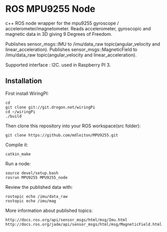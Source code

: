 ROS MPU9255 Node
================
c++ ROS node wrapper for the mpu9255 gyroscope / accelerometer/magnetometer.
Reads accelerometer, gyroscopic and magnetic data in 3D giving 9 Degrees of Freedom.

Publishes sensor_msgs::IMU to /imu/data_raw topic(angular_velocity and linear_acceleration).
Publishes sensor_msgs::MagneticField to /imu/data_raw topic(angular_velocity and linear_acceleration).

Supported interface : I2C.
used in Raspberry PI 3.

Installation
------------

First install WiringPI:
	
	cd
	git clone git://git.drogon.net/wiringPi
	cd ~/wiringPi
	./build

Then clone this repository into your ROS workspace(src folder):

    git clone https://github.com/mdleiton/MPU9255.git
    
Compile it:

    catkin_make

Run a node:

	source devel/setup.bash
	rosrun MPU9255 MPU9255_node

Review the published data with:

    rostopic echo /imu/data_raw
	rostopic echo /imu/mag

More information about published topics:

	http://docs.ros.org/api/sensor_msgs/html/msg/Imu.html
	http://docs.ros.org/jade/api/sensor_msgs/html/msg/MagneticField.html

